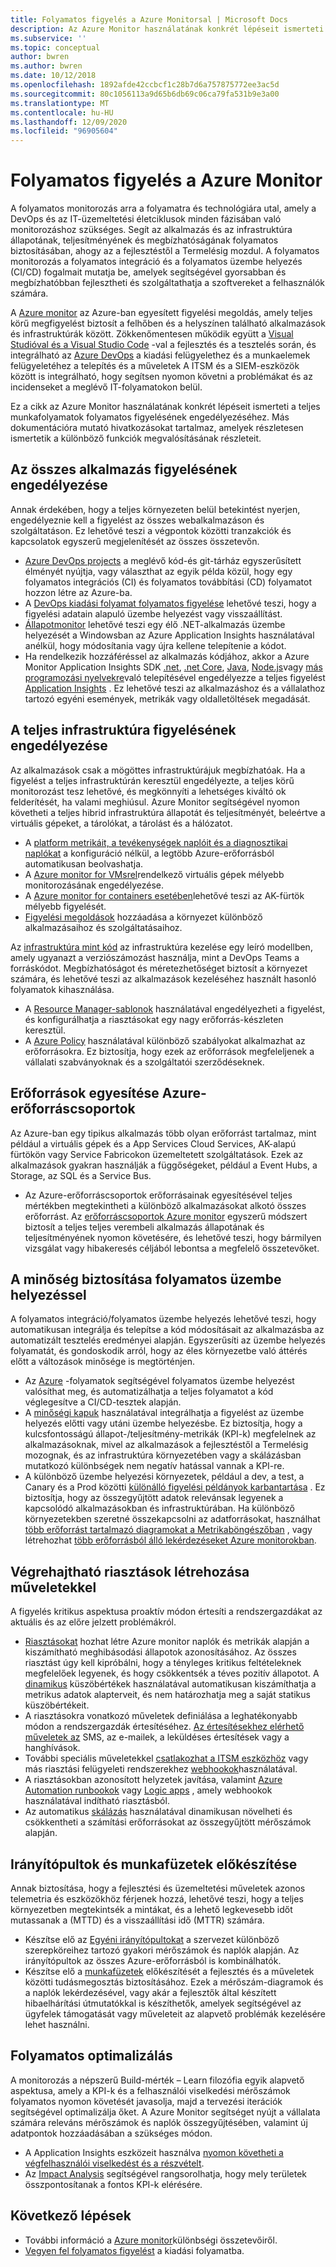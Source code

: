 ```yaml
---
title: Folyamatos figyelés a Azure Monitorsal | Microsoft Docs
description: Az Azure Monitor használatának konkrét lépéseit ismerteti a teljes munkafolyamatok folyamatos figyelésének engedélyezéséhez.
ms.subservice: ''
ms.topic: conceptual
author: bwren
ms.author: bwren
ms.date: 10/12/2018
ms.openlocfilehash: 1892afde42ccbcf1c28b7d6a757875772ee3ac5d
ms.sourcegitcommit: 80c1056113a9d65b6db69c06ca79fa531b9e3a00
ms.translationtype: MT
ms.contentlocale: hu-HU
ms.lasthandoff: 12/09/2020
ms.locfileid: "96905604"
---
```

# <a name="continuous-monitoring-with-azure-monitor"></a>Folyamatos figyelés a Azure Monitor

A folyamatos monitorozás arra a folyamatra és technológiára utal, amely a DevOps és az IT-üzemeltetési életciklusok minden fázisában való monitorozáshoz szükséges. Segít az alkalmazás és az infrastruktúra állapotának, teljesítményének és megbízhatóságának folyamatos biztosításában, ahogy az a fejlesztéstől a Termelésig mozdul. A folyamatos monitorozás a folyamatos integráció és a folyamatos üzembe helyezés (CI/CD) fogalmait mutatja be, amelyek segítségével gyorsabban és megbízhatóbban fejlesztheti és szolgáltathatja a szoftvereket a felhasználók számára.

A [Azure monitor](overview.md) az Azure-ban egyesített figyelési megoldás, amely teljes körű megfigyelést biztosít a felhőben és a helyszínen található alkalmazások és infrastruktúrák között. Zökkenőmentesen működik együtt a [Visual Studióval és a Visual Studio Code](https://visualstudio.microsoft.com/) -val a fejlesztés és a tesztelés során, és integrálható az [Azure DevOps](/azure/devops/user-guide/index) a kiadási felügyelethez és a munkaelemek felügyeletéhez a telepítés és a műveletek A ITSM és a SIEM-eszközök között is integrálható, hogy segítsen nyomon követni a problémákat és az incidenseket a meglévő IT-folyamatokon belül.

Ez a cikk az Azure Monitor használatának konkrét lépéseit ismerteti a teljes munkafolyamatok folyamatos figyelésének engedélyezéséhez. Más dokumentációra mutató hivatkozásokat tartalmaz, amelyek részletesen ismertetik a különböző funkciók megvalósításának részleteit.


## <a name="enable-monitoring-for-all-your-applications"></a>Az összes alkalmazás figyelésének engedélyezése
Annak érdekében, hogy a teljes környezeten belül betekintést nyerjen, engedélyeznie kell a figyelést az összes webalkalmazáson és szolgáltatáson. Ez lehetővé teszi a végpontok közötti tranzakciók és kapcsolatok egyszerű megjelenítését az összes összetevőn.

- [Azure DevOps projects](../devops-project/overview.md) a meglévő kód-és git-tárház egyszerűsített élményét nyújtja, vagy választhat az egyik példa közül, hogy egy folyamatos integrációs (CI) és folyamatos továbbítási (CD) folyamatot hozzon létre az Azure-ba.
- A [DevOps kiadási folyamat folyamatos figyelése](./app/continuous-monitoring.md) lehetővé teszi, hogy a figyelési adatain alapuló üzembe helyezést vagy visszaállítást.
- [Állapotmonitor](./app/monitor-performance-live-website-now.md)  lehetővé teszi egy élő .NET-alkalmazás üzembe helyezését a Windowsban az Azure Application Insights használatával anélkül, hogy módosítania vagy újra kellene telepítenie a kódot.
- Ha rendelkezik hozzáféréssel az alkalmazás kódjához, akkor a Azure Monitor Application Insights SDK [.net](./app/asp-net.md), [.net Core](./app/asp-net-core.md), [Java](./app/java-get-started.md), [Node.js](./learn/nodejs-quick-start.md)vagy [más programozási nyelvekre](./app/platforms.md)való telepítésével engedélyezze a teljes figyelést [Application Insights](./app/app-insights-overview.md) . Ez lehetővé teszi az alkalmazáshoz és a vállalathoz tartozó egyéni események, metrikák vagy oldalletöltések megadását.



## <a name="enable-monitoring-for-your-entire-infrastructure"></a>A teljes infrastruktúra figyelésének engedélyezése
Az alkalmazások csak a mögöttes infrastruktúrájuk megbízhatóak. Ha a figyelést a teljes infrastruktúrán keresztül engedélyezte, a teljes körű monitorozást tesz lehetővé, és megkönnyíti a lehetséges kiváltó ok felderítését, ha valami meghiúsul. Azure Monitor segítségével nyomon követheti a teljes hibrid infrastruktúra állapotát és teljesítményét, beleértve a virtuális gépeket, a tárolókat, a tárolást és a hálózatot.

- A [platform metrikáit, a tevékenységek naplóit és a diagnosztikai naplókat](platform/data-sources.md) a konfiguráció nélkül, a legtöbb Azure-erőforrásból automatikusan beolvashatja.
- A [Azure monitor for VMsrel](insights/vminsights-overview.md)rendelkező virtuális gépek mélyebb monitorozásának engedélyezése.
-  A [Azure monitor for containers esetében](insights/container-insights-overview.md)lehetővé teszi az AK-fürtök mélyebb figyelését.
- [Figyelési megoldások](./monitor-reference.md) hozzáadása a környezet különböző alkalmazásaihoz és szolgáltatásaihoz.


Az [infrastruktúra mint kód](/azure/devops/learn/what-is-infrastructure-as-code) az infrastruktúra kezelése egy leíró modellben, amely ugyanazt a verziószámozást használja, mint a DevOps Teams a forráskódot. Megbízhatóságot és méretezhetőséget biztosít a környezet számára, és lehetővé teszi az alkalmazások kezeléséhez használt hasonló folyamatok kihasználása.

-  A [Resource Manager-sablonok](./samples/resource-manager-workspace.md) használatával engedélyezheti a figyelést, és konfigurálhatja a riasztásokat egy nagy erőforrás-készleten keresztül.
- A [Azure Policy](../governance/policy/overview.md) használatával különböző szabályokat alkalmazhat az erőforrásokra. Ez biztosítja, hogy ezek az erőforrások megfeleljenek a vállalati szabványoknak és a szolgáltatói szerződéseknek. 


##  <a name="combine-resources-in-azure-resource-groups"></a>Erőforrások egyesítése Azure-erőforráscsoportok
Az Azure-ban egy tipikus alkalmazás több olyan erőforrást tartalmaz, mint például a virtuális gépek és a App Services Cloud Services, AK-alapú fürtökön vagy Service Fabricokon üzemeltetett szolgáltatások. Ezek az alkalmazások gyakran használják a függőségeket, például a Event Hubs, a Storage, az SQL és a Service Bus.

- Az Azure-erőforráscsoportok erőforrásainak egyesítésével teljes mértékben megtekintheti a különböző alkalmazásokat alkotó összes erőforrást. Az [erőforráscsoportok Azure monitor](./insights/resource-group-insights.md) egyszerű módszert biztosít a teljes teljes verembeli alkalmazás állapotának és teljesítményének nyomon követésére, és lehetővé teszi, hogy bármilyen vizsgálat vagy hibakeresés céljából lebontsa a megfelelő összetevőket.

## <a name="ensure-quality-through-continuous-deployment"></a>A minőség biztosítása folyamatos üzembe helyezéssel
A folyamatos integráció/folyamatos üzembe helyezés lehetővé teszi, hogy automatikusan integrálja és telepítse a kód módosításait az alkalmazásba az automatizált tesztelés eredményei alapján. Egyszerűsíti az üzembe helyezés folyamatát, és gondoskodik arról, hogy az éles környezetbe való áttérés előtt a változások minősége is megtörténjen.


- Az [Azure](/azure/devops/pipelines) -folyamatok segítségével folyamatos üzembe helyezést valósíthat meg, és automatizálhatja a teljes folyamatot a kód véglegesítve a CI/CD-tesztek alapján.
- A [minőségi kapuk](/azure/devops/pipelines/release/approvals/gates) használatával integrálhatja a figyelést az üzembe helyezés előtti vagy utáni üzembe helyezésbe. Ez biztosítja, hogy a kulcsfontosságú állapot-/teljesítmény-metrikák (KPI-k) megfelelnek az alkalmazásoknak, mivel az alkalmazások a fejlesztéstől a Termelésig mozognak, és az infrastruktúra környezetében vagy a skálázásban mutatkozó különbségek nem negatív hatással vannak a KPI-re.
- A különböző üzembe helyezési környezetek, például a dev, a test, a Canary és a Prod közötti [különálló figyelési példányok karbantartása](./app/separate-resources.md) . Ez biztosítja, hogy az összegyűjtött adatok relevánsak legyenek a kapcsolódó alkalmazásokban és infrastruktúrában. Ha különböző környezetekben szeretné összekapcsolni az adatforrásokat, használhat [több erőforrást tartalmazó diagramokat a Metrikaböngészőban](./platform/metrics-charts.md) , vagy létrehozhat [több erőforrásból álló lekérdezéseket Azure monitorokban](log-query/cross-workspace-query.md).


## <a name="create-actionable-alerts-with-actions"></a>Végrehajtható riasztások létrehozása műveletekkel
A figyelés kritikus aspektusa proaktív módon értesíti a rendszergazdákat az aktuális és az előre jelzett problémákról. 

- [Riasztásokat](./platform/alerts-overview.md) hozhat létre Azure monitor naplók és metrikák alapján a kiszámítható meghibásodási állapotok azonosításához. Az összes riasztást úgy kell kipróbálni, hogy a tényleges kritikus feltételeknek megfelelőek legyenek, és hogy csökkentsék a téves pozitív állapotot. A [dinamikus](platform/alerts-dynamic-thresholds.md) küszöbértékek használatával automatikusan kiszámíthatja a metrikus adatok alapterveit, és nem határozhatja meg a saját statikus küszöbértékeit. 
- A riasztásokra vonatkozó műveletek definiálása a leghatékonyabb módon a rendszergazdák értesítéséhez. [Az értesítésekhez elérhető műveletek az](platform/action-groups.md#create-an-action-group-by-using-the-azure-portal) SMS, az e-mailek, a leküldéses értesítések vagy a hanghívások.
- További speciális műveletekkel [csatlakozhat a ITSM eszközhöz](platform/itsmc-overview.md) vagy más riasztási felügyeleti rendszerekhez [webhookok](platform/activity-log-alerts-webhook.md)használatával.
- A riasztásokban azonosított helyzetek javítása, valamint [Azure Automation runbookok](../automation/automation-webhooks.md) vagy [Logic apps](/connectors/custom-connectors/create-webhook-trigger) , amely webhookok használatával indítható riasztásból. 
- Az automatikus [skálázás](./learn/tutorial-autoscale-performance-schedule.md) használatával dinamikusan növelheti és csökkentheti a számítási erőforrásokat az összegyűjtött mérőszámok alapján.

## <a name="prepare-dashboards-and-workbooks"></a>Irányítópultok és munkafüzetek előkészítése
Annak biztosítása, hogy a fejlesztési és üzemeltetési műveletek azonos telemetria és eszközökhöz férjenek hozzá, lehetővé teszi, hogy a teljes környezetben megtekintsék a mintákat, és a lehető legkevesebb időt mutassanak a (MTTD) és a visszaállítási idő (MTTR) számára.

- Készítse elő az [Egyéni irányítópultokat](./learn/tutorial-app-dashboards.md) a szervezet különböző szerepköreihez tartozó gyakori mérőszámok és naplók alapján. Az irányítópultok az összes Azure-erőforrásból is kombinálhatók.
- Készítse elő a [munkafüzetek](./platform/workbooks-overview.md) előkészítését a fejlesztés és a műveletek közötti tudásmegosztás biztosításához. Ezek a mérőszám-diagramok és a naplók lekérdezésével, vagy akár a fejlesztők által készített hibaelhárítási útmutatókkal is készíthetők, amelyek segítségével az ügyfelek támogatását vagy műveleteit az alapvető problémák kezelésére lehet használni.

## <a name="continuously-optimize"></a>Folyamatos optimalizálás
 A monitorozás a népszerű Build-mérték – Learn filozófia egyik alapvető aspektusa, amely a KPI-k és a felhasználói viselkedési mérőszámok folyamatos nyomon követését javasolja, majd a tervezési iterációk segítségével optimalizálja őket. A Azure Monitor segítséget nyújt a vállalata számára releváns mérőszámok és naplók összegyűjtésében, valamint új adatpontok hozzáadásában a szükséges módon.

- A Application Insights eszközeit használva [nyomon követheti a végfelhasználói viselkedést és a részvételt](./learn/tutorial-users.md).
- Az [Impact Analysis](./app/usage-impact.md) segítségével rangsorolhatja, hogy mely területek összpontosítanak a fontos KPI-k elérésére.


## <a name="next-steps"></a>Következő lépések

- További információ a [Azure monitor](overview.md)különbségi összetevőiről.
- [Vegyen fel folyamatos figyelést](./app/continuous-monitoring.md) a kiadási folyamatba.